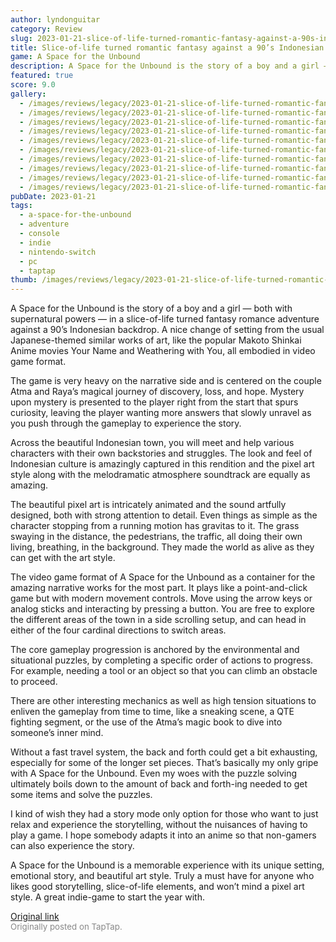 ```yaml
---
author: lyndonguitar
category: Review
slug: 2023-01-21-slice-of-life-turned-romantic-fantasy-against-a-90s-indonesian-backdrop-a-space-for-the
title: Slice-of-life turned romantic fantasy against a 90’s Indonesian backdrop | A Space for the Unbound
game: A Space for the Unbound
description: A Space for the Unbound is the story of a boy and a girl — both with supernatural powers — in a slice-of-life turned fantasy romance adventure against a 90’s Indonesian backdrop. A nice change of setting from the usual Japanese-themed similar works of art, like the popular Makoto Shinkai Anime movies Your Name and Weathering with You, all embodied in video game format.
featured: true
score: 9.0
gallery:
  - /images/reviews/legacy/2023-01-21-slice-of-life-turned-romantic-fantasy-against-a-90s-indonesian-backdrop--a-space-for-the--0.avif
  - /images/reviews/legacy/2023-01-21-slice-of-life-turned-romantic-fantasy-against-a-90s-indonesian-backdrop--a-space-for-the--1.avif
  - /images/reviews/legacy/2023-01-21-slice-of-life-turned-romantic-fantasy-against-a-90s-indonesian-backdrop--a-space-for-the--2.avif
  - /images/reviews/legacy/2023-01-21-slice-of-life-turned-romantic-fantasy-against-a-90s-indonesian-backdrop--a-space-for-the--3.avif
  - /images/reviews/legacy/2023-01-21-slice-of-life-turned-romantic-fantasy-against-a-90s-indonesian-backdrop--a-space-for-the--4.avif
  - /images/reviews/legacy/2023-01-21-slice-of-life-turned-romantic-fantasy-against-a-90s-indonesian-backdrop--a-space-for-the--5.avif
  - /images/reviews/legacy/2023-01-21-slice-of-life-turned-romantic-fantasy-against-a-90s-indonesian-backdrop--a-space-for-the--6.avif
  - /images/reviews/legacy/2023-01-21-slice-of-life-turned-romantic-fantasy-against-a-90s-indonesian-backdrop--a-space-for-the--7.avif
  - /images/reviews/legacy/2023-01-21-slice-of-life-turned-romantic-fantasy-against-a-90s-indonesian-backdrop--a-space-for-the--8.avif
  - /images/reviews/legacy/2023-01-21-slice-of-life-turned-romantic-fantasy-against-a-90s-indonesian-backdrop--a-space-for-the--9.avif
pubDate: 2023-01-21
tags:
  - a-space-for-the-unbound
  - adventure
  - console
  - indie
  - nintendo-switch
  - pc
  - taptap
thumb: /images/reviews/legacy/2023-01-21-slice-of-life-turned-romantic-fantasy-against-a-90s-indonesian-backdrop--a-space-for-the--0.avif
---
```


A Space for the Unbound is the story of a boy and a girl — both with supernatural powers — in a slice-of-life turned fantasy romance adventure against a 90’s Indonesian backdrop. A nice change of setting from the usual Japanese-themed similar works of art, like the popular Makoto Shinkai Anime movies Your Name and Weathering with You, all embodied in video game format.

The game is very heavy on the narrative side and is centered on the couple Atma and Raya’s magical journey of discovery, loss, and hope. Mystery upon mystery is presented to the player right from the start that spurs curiosity, leaving the player wanting more answers that slowly unravel as you push through the gameplay to experience the story.

Across the beautiful Indonesian town, you will meet and help various characters with their own backstories and struggles. The look and feel of Indonesian culture is amazingly captured in this rendition and the pixel art style along with the melodramatic atmosphere soundtrack are equally as amazing.

The beautiful pixel art is intricately animated and the sound artfully designed, both with strong attention to detail. Even things as simple as the character stopping from a running motion has gravitas to it. The grass swaying in the distance, the pedestrians, the traffic, all doing their own living, breathing, in the background. They made the world as alive as they can get with the art style.

The video game format of A Space for the Unbound as a container for the amazing narrative works for the most part. It plays like a point-and-click game but with modern movement controls. Move using the arrow keys or analog sticks and interacting by pressing a button. You are free to explore the different areas of the town in a side scrolling setup, and can head in either of the four cardinal directions to switch areas.

The core gameplay progression is anchored by the environmental and situational puzzles, by completing a specific order of actions to progress. For example, needing a tool or an object so that you can climb an obstacle to proceed.

There are other interesting mechanics as well as high tension situations to enliven the gameplay from time to time, like a sneaking scene, a QTE fighting segment, or the use of the Atma’s magic book to dive into someone’s inner mind.

Without a fast travel system, the back and forth could get a bit exhausting, especially for some of the longer set pieces. That’s basically my only gripe with A Space for the Unbound. Even my woes with the puzzle solving ultimately boils down to the amount of back and forth-ing needed to get some items and solve the puzzles.

I kind of wish they had a story mode only option for those who want to just relax and experience the storytelling, without the nuisances of having to play a game. I hope somebody adapts it into an anime so that non-gamers can also experience the story.

A Space for the Unbound is a memorable experience with its unique setting, emotional story, and beautiful art style. Truly a must have for anyone who likes good storytelling, slice-of-life elements, and won’t mind a pixel art style. A great indie-game to start the year with.

[Original link](https://www.taptap.io/post/4287652)<br><span style="font-size: 0.95em; color: #888;">Originally posted on TapTap.</span>